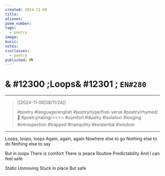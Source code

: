 ```yaml
---
created: 2024-11-08
title:
aliases:
poem_number:
tags:
  - poetry
image:
music:
notes:
cssclasses:
  - poetry
published: 📷
---
```

# & #12300 ;Loops& #12301 ; `EN#280`

---

> [[2024-11-08|08/11/24]]
> 
> #poetry 
> #language/english 
> #poetry/type/free-verse 
> #poetry/rhymed/🔴 
> #poetry/rating/⭐⭐⭐⭐ 
> #comfort #duality #isolation #longing #introspection #trapped #tranquility #existential #wisdom 

---

Loops, loops, loops 
Again, again, again
Nowhere else to go
Nothing else to do
Nothing else to say

But in loops 
There is comfort
There is peace
Routine
Predictability
And I can feel safe

Static
Unmoving 
Stuck in place 
But safe